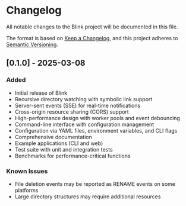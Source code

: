 # Changelog

All notable changes to the Blink project will be documented in this file.

The format is based on [Keep a Changelog](https://keepachangelog.com/en/1.0.0/),
and this project adheres to [Semantic Versioning](https://semver.org/spec/v2.0.0.html).

## [0.1.0] - 2025-03-08

### Added

- Initial release of Blink
- Recursive directory watching with symbolic link support
- Server-sent events (SSE) for real-time notifications
- Cross-origin resource sharing (CORS) support
- High-performance design with worker pools and event debouncing
- Command-line interface with configuration management
- Configuration via YAML files, environment variables, and CLI flags
- Comprehensive documentation
- Example applications (CLI and web)
- Test suite with unit and integration tests
- Benchmarks for performance-critical functions

### Known Issues

- File deletion events may be reported as RENAME events on some platforms
- Large directory structures may require additional resources
